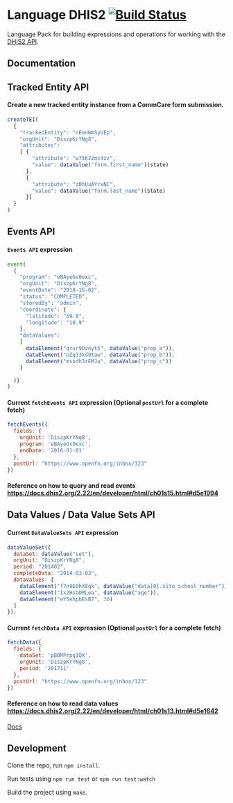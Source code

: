 Language DHIS2 [![Build Status](https://travis-ci.org/OpenFn/language-dhis2.svg?branch=master)](https://travis-ci.org/OpenFn/language-dhis2)
==============

Language Pack for building expressions and operations for working with
the [DHIS2 API](http://dhis2.github.io/dhis2-docs/master/en/developer/html/dhis2_developer_manual.html).

Documentation
-------------

## Tracked Entity API

#### Create a new tracked entity instance from a CommCare form submission.
```js
createTEI(
  {
    "trackedEntity": "nEenWmSyUEp",
    "orgUnit": "DiszpKrYNg8",
    "attributes":
    [ {
        "attribute": "w75KJ2mc4zz",
        "value": dataValue("form.first_name")(state)
      },
      {
        "attribute": "zDhUuAYrxNC",
        "value": dataValue("form.last_name")(state)
      }]
  }
)
```

## Events API

#### `Events API` expression
```js
event(
  {
    "program": "eBAyeGv0exc",
    "orgUnit": "DiszpKrYNg8",
    "eventDate": "2018-15-02",
    "status": "COMPLETED",
    "storedBy": "admin",
    "coordinate": {
      "latitude": "59.8",
      "longitude": "10.9"
    },
    "dataValues":
    [
      dataElement("qrur9Dvnyt5", dataValue("prop_a")),
      dataElement("oZg33kd9taw", dataValue("prop_b")),
      dataElement("msodh3rEMJa", dataValue("prop_c"))
    ]

  )}
)
```

#### Current `fetchEvents API` expression (Optional `postUrl` for a complete fetch)
```js
fetchEvents({
  fields: {
    orgUnit: 'DiszpKrYNg8',
    program: 'eBAyeGv0exc',
    endDate: '2016-01-01'
  },
  postUrl: "https://www.openfn.org/inbox/123"
})
```
#### Reference on how to query and read events https://docs.dhis2.org/2.22/en/developer/html/ch01s15.html#d5e1994

## Data Values / Data Value Sets API

#### Current `DataValueSets API` expression
```js
dataValueSet({
  dataSet: dataValue("set"),
  orgUnit: "DiszpKrYNg8",
  period: "201402",
  completeData: "2014-03-03",
  dataValues: [
    dataElement("f7n9E0hX8qk", dataValue("data[0].site_school_number")),
    dataElement("Ix2HsbDMLea", dataValue("age")),
    dataElement("eY5ehpbEsB7", 30)
  ]
});
```

#### Current `fetchData API` expression (Optional `postUrl` for a complete fetch)
```js
fetchData({
  fields: {
    dataSet: 'pBOMPrpg1QX',
    orgUnit: 'DiszpKrYNg8',
    period: '201711'
  },
  postUrl: "https://www.openfn.org/inbox/123"
})
```
#### Reference on how to read data values https://docs.dhis2.org/2.22/en/developer/html/ch01s13.html#d5e1642


[Docs](docs/index)


Development
-----------

Clone the repo, run `npm install`.

Run tests using `npm run test` or `npm run test:watch`

Build the project using `make`.
